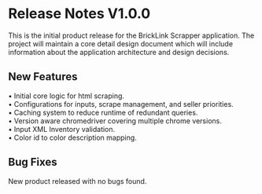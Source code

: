 # Release Notes V1.0.0

This is the initial product release for the BrickLink Scrapper application.  The project will maintain a core detail design document which will include information about the application architecture and design decisions.

## New Features

•	Initial core logic for html scraping.  
•	Configurations for inputs, scrape management, and seller priorities.  
•	Caching system to reduce runtime of redundant queries.  
•	Version aware chromedriver covering multiple chrome versions.  
•	Input XML Inventory validation.  
•	Color id to color description mapping.  

## Bug Fixes

New product released with no bugs found.
